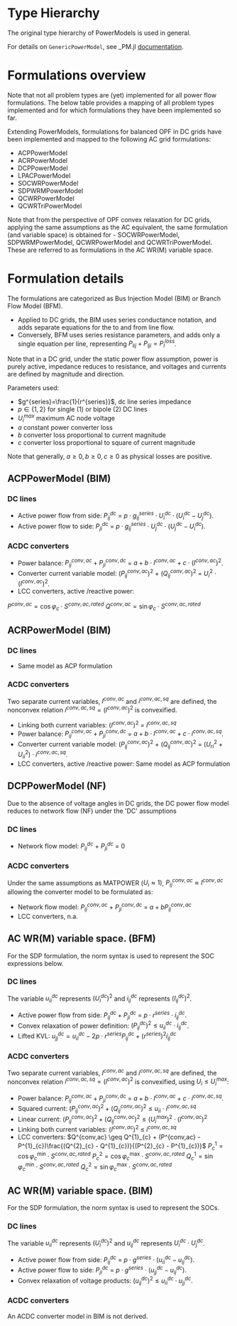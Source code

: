 # Type Hierarchy
The original type hierarchy of PowerModels is used in general. 

For details on `GenericPowerModel`, see _PM.jl [documentation](https://lanl-ansi.github.io/_PM.jl/stable/).

#  Formulations overview

Note that not all problem types are (yet) implemented for all power flow formulations. The below table provides a mapping of all problem types implemented and for which formulations they have been implemented so far.






Extending PowerModels,  formulations for balanced  OPF in DC grids have been implemented and mapped to the following AC grid formulations:
- ACPPowerModel
- ACRPowerModel
- DCPPowerModel
- LPACPowerModel
- SOCWRPowerModel
- SDPWRMPowerModel
- QCWRPowerModel
- QCWRTriPowerModel


Note that from the perspective of OPF convex relaxation for DC grids, applying the same assumptions as the AC equivalent, the same formulation (and variable space) is obtained for - SOCWRPowerModel,  SDPWRMPowerModel,  QCWRPowerModel and  QCWRTriPowerModel. These are referred to as formulations in the AC WR(M) variable space.

# Formulation details
The formulations are categorized as Bus Injection Model (BIM) or Branch Flow Model (BFM).
- Applied to DC grids, the BIM uses series conductance notation, and adds separate equations for the to and from line flow.
- Conversely, BFM uses series resistance parameters, and adds only a single equation per line, representing $P_{lij} + P_{lji} = P_{l}^{loss}$.

Note that in a DC grid, under the static power flow assumption, power is purely active, impedance reduces to resistance, and voltages and currents are defined by magnitude and direction.


Parameters used:
- $g^{series}=\frac{1}{r^{series}}$, dc line series impedance
- $p \in \{1,2\}$ for single ($1$) or bipole ($2$) DC lines
- $U_i^{max}$ maximum AC node voltage
- $a$ constant power converter loss
- $b$ converter loss proportional to current magnitude
- $c$ converter loss proportional to square of current magnitude

Note that generally, $a \geq 0, b \geq 0, c \geq 0$ as physical losses are positive.



## ACPPowerModel (BIM)
### DC lines
- Active power flow from side: $P^{dc}_{ij}$ = $p \cdot g^{series}_{ij} \cdot U^{dc}_i \cdot (U^{dc}_i - U^{dc}_j)$.
- Active power flow to side: $P^{dc}_{ji}$ = $p \cdot g^{series}_{ij} \cdot U^{dc}_j \cdot (U^{dc}_j - U^{dc}_i)$.


### ACDC converters
- Power balance: $P^{conv, ac}_{ij} + P^{conv, dc}_{ji}$ = $a + b \cdot I^{conv, ac} + c \cdot (I^{conv, ac})^2$.
- Converter current variable model: $(P^{conv,ac}_{ij})^2$ + $(Q^{conv,ac}_{ij})^2$ = $U_i^2 \cdot  (I^{conv, ac})^2$.
- LCC converters, active /reactive power:

$P^{conv, ac} = \cos\varphi_{c} \cdot S^{conv,ac,rated}$
$Q^{conv, ac} = \sin\varphi_{c} \cdot S^{conv,ac,rated}$


## ACRPowerModel (BIM)
### DC lines
- Same model as ACP formulation


### ACDC converters
Two separate current variables, $I^{conv, ac}$ and $i^{conv, ac, sq}$ are defined, the nonconvex relation $i^{conv, ac, sq} = (I^{conv, ac})^2$ is convexified.
- Linking both current variables: $(I^{conv, ac})^2$ $=$ $i^{conv, ac, sq}$
- Power balance: $P^{conv, ac}_{ij} + P^{conv, dc}_{ji}$ = $a + b\cdot I^{conv, ac} + c\cdot i^{conv, ac, sq}$.
- Converter current variable model: $(P^{conv,ac}_{ij})^2$ + $(Q^{conv,ac}_{ij})^2$ = $(U_{ri}^2+U_{ii}^2) \cdot  i^{conv, ac, sq}$.
- LCC converters, active /reactive power: Same model as ACP formulation


## DCPPowerModel (NF)
Due to the absence of voltage angles in DC grids, the DC power flow model reduces to network flow (NF) under the 'DC' assumptions
### DC lines
- Network flow model: $P^{dc}_{ij}$ + $P^{dc}_{ji}$ = $0$


### ACDC converters
Under the same assumptions as MATPOWER ($U_i \approx 1$), $P^{conv, ac}_{ij} \approx I^{conv, ac}$ allowing the converter model to be formulated as:
- Network flow model: $P^{conv, ac}_{ij}$ + $P^{conv, dc}_{ji}$ = $a + b P^{conv, ac}_{ij}$
- LCC converters, n.a.

## AC WR(M) variable space.  (BFM)
For the SDP formulation, the norm syntax is used to represent the SOC expressions below.


### DC lines
The variable $u^{dc}_{ii}$ represents $(U^{dc}_{i})^2$ and $i^{dc}_{ij}$ represents $(I^{dc}_{ij})^2$.
- Active power flow from side: $P^{dc}_{ij} + P^{dc}_{ji}$ = $p \cdot r^{series} \cdot i^{dc}_{ij}$.
- Convex relaxation of power definition: $(P^{dc}_{ij})^2 \leq u^{dc}_{ii} \cdot i^{dc}_{ij}$.
- Lifted KVL: $u^{dc}_{jj} = u^{dc}_{ii} -2 p \cdot r^{series} P^{dc}_{ij} + (r^{series})^2 i^{dc}_{ij}$

### ACDC converters
Two separate current variables, $I^{conv, ac}$ and $i^{conv, ac, sq}$ are defined, the nonconvex relation $i^{conv, ac, sq} = (I^{conv, ac})^2$ is convexified, using $U_i \leq U_i^{max}$:
- Power balance: $P^{conv, ac}_{ij} + P^{conv, dc}_{ji}$ = $a + b\cdot I^{conv, ac} + c\cdot i^{conv, ac, sq}$.
- Squared current: $(P^{conv, ac}_{ij})^2 + (Q^{conv, ac}_{ij})^2 \leq  u_{ii} \cdot  i^{conv, ac, sq}$
- Linear current: $(P^{conv, ac}_{ij})^2 + (Q^{conv, ac}_{ij})^2 \leq  (U_i^{max})^2 \cdot  (I^{conv, ac})^2$
- Linking both current variables: $(I^{conv, ac})^2$ $\leq$ $i^{conv, ac, sq}$
- LCC converters:
$Q^{conv,ac} \geq Q^{1}_{c} + (P^{conv,ac} - P^{1}_{c})\frac{(Q^{2}_{c}  - Q^{1}_{c})}{(P^{2}_{c}  - P^{1}_{c})}$
$P^{1}_{c} =  \cos  \varphi_{c}^{\text{min}} \cdot S^{conv,ac,rated}$
$P^{2}_{c} =   \cos \varphi_{c}^{\text{max}} \cdot S^{conv,ac,rated}$
$Q^{1}_{c} =   \sin  \varphi_{c}^{\text{min}} \cdot S^{conv,ac,rated}$
$Q^{2}_{c} =   \sin \varphi_{c}^{\text{max}} \cdot S^{conv,ac,rated}$



## AC WR(M) variable space.  (BIM)
For the SDP formulation, the norm syntax is used to represent the SOCs.


### DC lines
The variable $u^{dc}_{ii}$ represents $(U^{dc}_{i})^2$ and $u^{dc}_{ij}$ represents $U^{dc}_{i}\cdot U^{dc}_{j}$.
- Active power flow from side: $P^{dc}_{ij}$ = $p \cdot g^{series} \cdot (u^{dc}_{ii} - u^{dc}_{ij})$.
- Active power flow to side: $P^{dc}_{ji}$ = $p \cdot g^{series} \cdot (u^{dc}_{jj} - u^{dc}_{ij})$.
- Convex relaxation of voltage products: $(u^{dc}_{ij})^2 \leq u^{dc}_{ii} \cdot u^{dc}_{jj}$.


### ACDC converters
An ACDC converter model in BIM is not derived.
